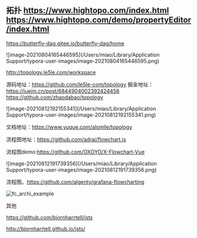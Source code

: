 <!-- flowChart文档 -->
拓扑
https://www.hightopo.com/index.html
https://www.hightopo.com/demo/propertyEditor/index.html
----

https://butterfly-dag.gitee.io/butterfly-dag/home


![image-20210804165446595](/Users/miao/Library/Application Support/typora-user-images/image-20210804165446595.png)



http://topology.le5le.com/workspace

源码地址：https://github.com/le5le-com/topology
掘金地址：https://juejin.cn/post/6844904002392424456
https://github.com/zhaodabao/topology

![image-20210812192155341](/Users/miao/Library/Application Support/typora-user-images/image-20210812192155341.png)

文档地址：https://www.yuque.com/alsmile/topology

流程图地址：https://github.com/adrai/flowchart.js

流程图demo:https://github.com/OXOYO/X-Flowchart-Vue

![image-20210812191739356](/Users/miao/Library/Application Support/typora-user-images/image-20210812191739356.png)

流程图。https://github.com/algenty/grafana-flowcharting



![fc_archi_example](/Users/miao/Desktop/学习之旅/vue-simple/src/packages/svg/flowChart/assets/imgs/fc_archi_example.png)









其他

https://github.com/bjornharrtell/jsts

http://bjornharrtell.github.io/jsts/
